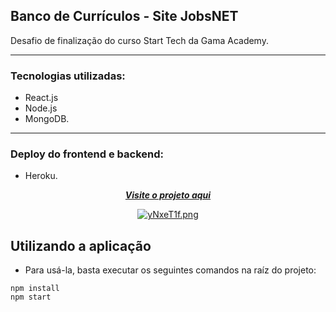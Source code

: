 ## Banco de Currículos - Site JobsNET<br/>

Desafio de finalização do curso Start Tech da Gama Academy. </br>

---
### Tecnologias utilizadas:
- React.js
- Node.js
- MongoDB. </br>

---
### Deploy do frontend e backend: 
- Heroku. 


<div align="center">
   
[***Visite o projeto aqui***](https://frontend-desafio-curriculos.herokuapp.com/)<br />


[![yNxeT1f.png](https://i.imgur.com/yNxeT1f.png)](https://imgur.com/yNxeT1f)
</div>

## Utilizando a aplicação
- Para usá-la, basta executar os seguintes comandos na raíz do projeto:
```
npm install
npm start
```




